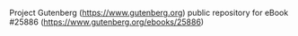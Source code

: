Project Gutenberg (https://www.gutenberg.org) public repository for eBook #25886 (https://www.gutenberg.org/ebooks/25886)

